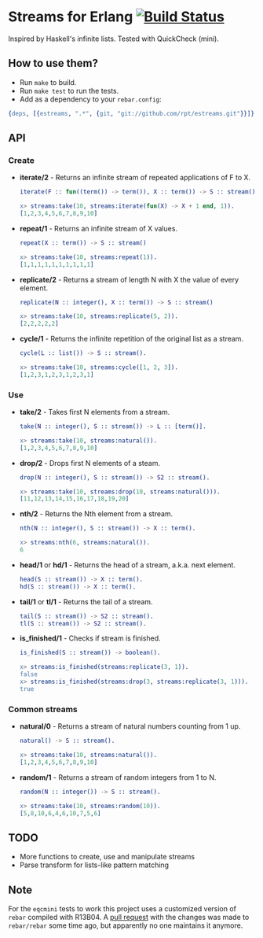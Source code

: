 # Streams for Erlang [![Build Status][travis_ci_image]][travis_ci]

Inspired by Haskell's infinite lists. Tested with QuickCheck (mini).

## How to use them?

 * Run `make` to build.
 * Run `make test` to run the tests.
 * Add as a dependency to your `rebar.config`:

``` erlang
{deps, [{estreams, ".*", {git, "git://github.com/rpt/estreams.git"}}]}.
```

## API

### Create

 * **iterate/2** - Returns an infinite stream of repeated applications of F to X.

    ``` erlang
    iterate(F :: fun((term()) -> term()), X :: term()) -> S :: stream().
    ```

    ``` erlang
    x> streams:take(10, streams:iterate(fun(X) -> X + 1 end, 1)).
    [1,2,3,4,5,6,7,8,9,10]
    ```

 * **repeat/1** - Returns an infinite stream of X values.

    ``` erlang
    repeat(X :: term()) -> S :: stream()
    ```

    ``` erlang
    x> streams:take(10, streams:repeat(1)).
    [1,1,1,1,1,1,1,1,1,1]
    ```

 * **replicate/2** - Returns a stream of length N with X the value of every element.

    ``` erlang
    replicate(N :: integer(), X :: term()) -> S :: stream()
    ```

    ``` erlang
    x> streams:take(10, streams:replicate(5, 2)).
    [2,2,2,2,2]
    ```

 * **cycle/1** - Returns the infinite repetition of the original list as a stream.

    ``` erlang
    cycle(L :: list()) -> S :: stream().
    ```

    ``` erlang
    x> streams:take(10, streams:cycle([1, 2, 3]).
    [1,2,3,1,2,3,1,2,3,1]
    ```

### Use

 * **take/2** - Takes first N elements from a stream.

    ``` erlang
    take(N :: integer(), S :: stream()) -> L :: [term()].
    ```

    ``` erlang
    x> streams:take(10, streams:natural()).
    [1,2,3,4,5,6,7,8,9,10]
    ```

 * **drop/2** - Drops first N elements of a steam.

    ``` erlang
    drop(N :: integer(), S :: stream()) -> S2 :: stream().
    ```

    ``` erlang
    x> streams:take(10, streams:drop(10, streams:natural())).
    [11,12,13,14,15,16,17,18,19,20]
    ```

 * **nth/2** - Returns the Nth element from a stream.

    ``` erlang
    nth(N :: integer(), S :: stream()) -> X :: term().
    ```

    ``` erlang
    x> streams:nth(6, streams:natural()).
    6
    ```

 * **head/1** or **hd/1** - Returns the head of a stream, a.k.a. next element.

    ``` erlang
    head(S :: stream()) -> X :: term().
    hd(S :: stream()) -> X :: term().
    ```

 * **tail/1** or **tl/1** - Returns the tail of a stream.

    ``` erlang
    tail(S :: stream()) -> S2 :: stream().
    tl(S :: stream()) -> S2 :: stream().
    ```

 * **is_finished/1** - Checks if stream is finished.

    ``` erlang
    is_finished(S :: stream()) -> boolean().
    ```

    ``` erlang
    x> streams:is_finished(streams:replicate(3, 1)).
    false
    x> streams:is_finished(streams:drop(3, streams:replicate(3, 1))).
    true
    ```

### Common streams

 * **natural/0** - Returns a stream of natural numbers counting from 1 up.

    ``` erlang
    natural() -> S :: stream().
    ```

    ``` erlang
    x> streams:take(10, streams:natural()).
    [1,2,3,4,5,6,7,8,9,10]
    ```

 * **random/1** - Returns a stream of random integers from 1 to N.

    ``` erlang
    random(N :: integer()) -> S :: stream().
    ```

    ``` erlang
    x> streams:take(10, streams:random(10)).
    [5,8,10,6,4,6,10,7,5,6]
    ```

## TODO

 * More functions to create, use and manipulate streams
 * Parse transform for lists-like pattern matching

## Note

For the `eqcmini` tests to work this project uses a customized version of
`rebar` compiled with R13B04. A [pull request][rebar_pr] with the changes
was made to `rebar/rebar` some time ago, but apparently no one maintains
it anymore.

[travis_ci]: http://travis-ci.org/rpt/estreams
[travis_ci_image]: https://secure.travis-ci.org/rpt/estreams.png
[rebar_pr]: https://github.com/rebar/rebar/pull/75
